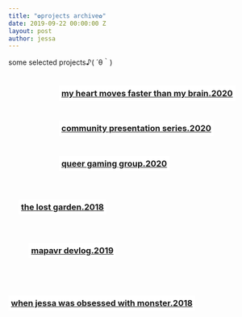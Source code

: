 ```yaml
---
title: "✿projects archive✿"
date: 2019-09-22 00:00:00 Z
layout: post
author: jessa
---
```


<body>
	<p>
		some selected projects♪( ´θ｀) <br>
<h3 style="background:white; border:1.5px ; padding: 5px 5px; margin-left: 100px; text-align: center; text-decoration: none; display: inline-block;"> <a href="/myheartdevlog.html"><strong>my heart moves faster than my brain.2020</strong></a> </h3>
<br>
<h3 style="background:white; border:1.5px ; padding: 5px 5px; margin-left: 100px; text-align: center; text-decoration: none; display: inline-block;"> <a href="https://merehuman.github.io/presentationseries/index.html"><strong>community presentation series.2020</strong></a> </h3>
<br>
<h3 style="background:white; border:1.5px ; padding: 5px 5px; margin-left: 100px; text-align: center; text-decoration: none; display: inline-block;"> <a href="/queergaming.html"><strong>queer gaming group.2020</strong></a> </h3>
<br><br>
<h3 style="background:white; border:1.5px ; padding: 5px 5px; margin-left: 20px; text-align: center; text-decoration: none; display: inline-block;"> <a href="/lostgarden.html"><strong>the lost garden.2018</strong></a> </h3>
<br><br>
<h3 style="background:white; border:1.5px ; padding: 5px 5px; margin-left: 40px; text-align: center; text-decoration: none; display: inline-block;"> <a href="/mapa.html"><strong>mapavr devlog.2019</strong></a> </h3>
<br><br><br>
<h3 style="background:white; border:1.5px ; padding: 5px 5px; text-align: center; text-decoration: none; display: inline-block;"> <a href="/monster.html"><strong>when jessa was obsessed with monster.2018</strong></a> </h3>
</p>
</body>
